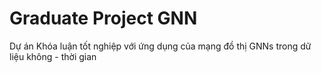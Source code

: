 # Graduate Project GNN
Dự án Khóa luận tốt nghiệp với ứng dụng của mạng đồ thị GNNs trong dữ liệu không - thời gian